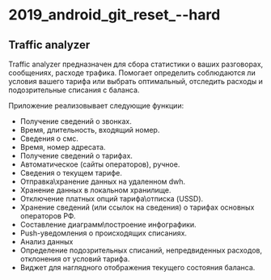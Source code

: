2019_android_git_reset_--hard
=====================
## Traffic analyzer ## 

Traffic analyzer предназначен для сбора статистики о ваших разговорах, сообщениях, расходе трафика. Помогает определить соблюдаются ли условия вашего тарифа или выбрать оптимальный, отследить расходы и подозрительные списания с баланса.

Приложение реализовывает следующие функции:
* Получение сведений о звонках.
* Время, длительность, входящий номер.
* Сведения о смс.
* Время, номер адресата.
* Получение сведений о тарифах.
* Автоматическое (сайты операторов), ручное.
* Сведения о текущем тарифе.
* Отправка\хранение данных на удаленном dwh.
* Хранение данных в локальном хранилище.
* Отключение платных опций тарифа\отписка (USSD).
* Хранение сведений (или ссылок на сведения) о тарифах основных операторов РФ.
* Составление диаграмм\построение инфографики.
* Push-уведомления о происходящих списаниях.
* Анализ данных
* Определение подозрительных списаний, непредвиденных расходов, отклонения от условий тарифа.
* Виджет для наглядного отображения текущего состояния баланса.
